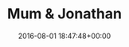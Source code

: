 ---
title:		"Mum & Jonathan"
type:		"photos"
mediatype:		"upload"
location:		"Howth, Ireland"
date:		"2016-08-01 18:47:48+00:00"
album:		"people"
filename:		"jonathan-mum.md"
series:		"family"
cl_public_id:		"people/jonathan-mum"
cl_version:		1497005451
format:		"tiff"
bytes:		4551212
width:		2158
height:		1440
colours:
- "#805C48"
- "#715E44"
- "#477A94"
- "#37241C"
- "#80776C"
- "#101927"
- "#071527"
- "#365174"
- "#33291B"
- "#77550D"
- "#BC8675"
- "#0D4E7F"
- "#383330"
- "#082036"
- "#7C808D"
- "#707D82"
- "#5A95B1"
- "#280E08"
- "#ADB0BA"
- "#BCABA3"
- "#845253"
- "#BE847C"
- "#B4B9BC"
- "#14222C"
- "#808077"
exposure_mode:		"Auto"
program:		"Aperture-priority AE"
aperture:		"2.8"
focal_length:		"24.0 mm"
iso:		"400"
shutter_speed:		"1/125"
metering:		"Multi-segment"
flash:		"Off, Did not fire"
white_balance:		"As Shot"
colour_temp:		"4650"
has_crop:		"false"
orientation:		"Horizontal (normal)"
camera_model:		"NIKON D800"
lens_info:		"24-70mm f/2.8"
artist:		"No artist info"
x_resolution:		"300"
y_resolution:		"300"
---